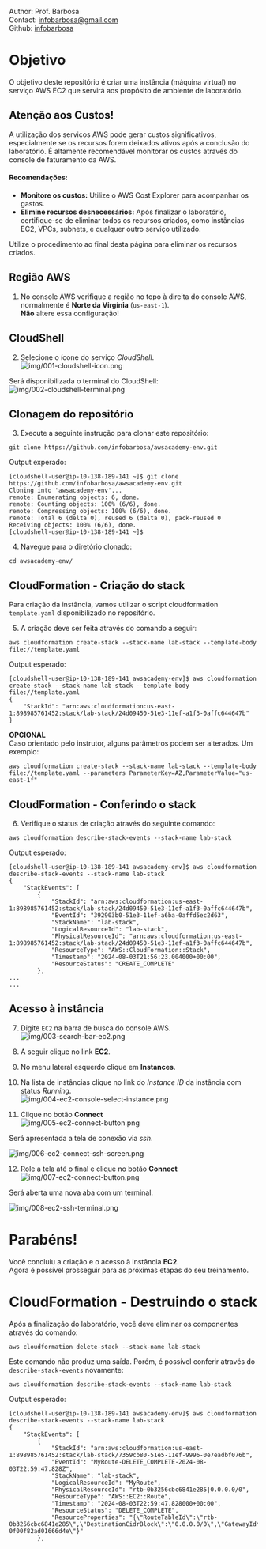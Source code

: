 Author: Prof. Barbosa<br>
Contact: infobarbosa@gmail.com<br>
Github: [infobarbosa](https://github.com/infobarbosa)

# Objetivo

O objetivo deste repositório é criar uma instância (máquina virtual) no serviço AWS EC2 que servirá aos propósito de ambiente de laboratório.

## Atenção aos Custos!

A utilização dos serviços AWS pode gerar custos significativos, especialmente se os recursos forem deixados ativos após a conclusão do laboratório. É altamente recomendável monitorar os custos através do console de faturamento da AWS.

#### Recomendações:
- **Monitore os custos:** Utilize o AWS Cost Explorer para acompanhar os gastos.
- **Elimine recursos desnecessários:** Após finalizar o laboratório, certifique-se de eliminar todos os recursos criados, como instâncias EC2, VPCs, subnets, e qualquer outro serviço utilizado.

Utilize o procedimento ao final desta página para eliminar os recursos criados.


## Região AWS

1. No console AWS verifique a região no topo à direita do console AWS, normalmente é **Norte da Virgínia** (`us-east-1`).<br>
**Não** altere essa configuração!
<div align="left">

</div>

## CloudShell
2. Selecione o ícone do serviço *CloudShell*.<br>
![img/001-cloudshell-icon.png](img/001-cloudshell-icon.png)

Será disponibilizada o terminal do CloudShell:
![img/002-cloudshell-terminal.png](img/002-cloudshell-terminal.png)

## Clonagem do repositório
3. Execute a seguinte instrução para clonar este repositório:
```
git clone https://github.com/infobarbosa/awsacademy-env.git
```

Output experado:
```
[cloudshell-user@ip-10-138-189-141 ~]$ git clone https://github.com/infobarbosa/awsacademy-env.git
Cloning into 'awsacademy-env'...
remote: Enumerating objects: 6, done.
remote: Counting objects: 100% (6/6), done.
remote: Compressing objects: 100% (6/6), done.
remote: Total 6 (delta 0), reused 6 (delta 0), pack-reused 0
Receiving objects: 100% (6/6), done.
[cloudshell-user@ip-10-138-189-141 ~]$ 
```

4. Navegue para o diretório clonado:
```
cd awsacademy-env/
```

## CloudFormation - Criação do stack
Para criação da instância, vamos utilizar o script cloudformation `template.yaml` disponibilizado no repositório.<br>

5. A criação deve ser feita através do comando a seguir:
```
aws cloudformation create-stack --stack-name lab-stack --template-body file://template.yaml
```

Output esperado:
```
[cloudshell-user@ip-10-138-189-141 awsacademy-env]$ aws cloudformation create-stack --stack-name lab-stack --template-body file://template.yaml
{
    "StackId": "arn:aws:cloudformation:us-east-1:898985761452:stack/lab-stack/24d09450-51e3-11ef-a1f3-0affc644647b"
}
```

**OPCIONAL**<br>
Caso orientado pelo instrutor, alguns parâmetros podem ser alterados. Um exemplo:
```
aws cloudformation create-stack --stack-name lab-stack --template-body file://template.yaml --parameters ParameterKey=AZ,ParameterValue="us-east-1f"
```


## CloudFormation - Conferindo o stack

6. Verifique o status de criação através do seguinte comando:
```
aws cloudformation describe-stack-events --stack-name lab-stack
```

Output esperado:
```
[cloudshell-user@ip-10-138-189-141 awsacademy-env]$ aws cloudformation describe-stack-events --stack-name lab-stack  
{
    "StackEvents": [
        {
            "StackId": "arn:aws:cloudformation:us-east-1:898985761452:stack/lab-stack/24d09450-51e3-11ef-a1f3-0affc644647b",
            "EventId": "392903b0-51e3-11ef-a6ba-0affd5ec2d63",
            "StackName": "lab-stack",
            "LogicalResourceId": "lab-stack",
            "PhysicalResourceId": "arn:aws:cloudformation:us-east-1:898985761452:stack/lab-stack/24d09450-51e3-11ef-a1f3-0affc644647b",
            "ResourceType": "AWS::CloudFormation::Stack",
            "Timestamp": "2024-08-03T21:56:23.004000+00:00",
            "ResourceStatus": "CREATE_COMPLETE"
        },
...
...

```

## Acesso à instância
7. Digite `EC2` na barra de busca do console AWS.<br>
![img/003-search-bar-ec2.png](img/003-search-bar-ec2.png)

8. A seguir clique no link **EC2**.
9. No menu lateral esquerdo clique em **Instances**.
10. Na lista de instâncias clique no link do *Instance ID* da instância com status *Running*.<br>
![img/004-ec2-console-select-instance.png](img/004-ec2-console-select-instance.png)
11. Clique no botão **Connect**<br>
![img/005-ec2-connect-button.png](img/005-ec2-connect-button.png)

Será apresentada a tela de conexão via *ssh*.

![img/006-ec2-connect-ssh-screen.png](img/006-ec2-connect-ssh-screen.png)

12. Role a tela até o final e clique no botão **Connect**<br>
![img/007-ec2-connect-button.png](img/007-ec2-connect-button.png)

Será aberta uma nova aba com um terminal.

![img/008-ec2-ssh-terminal.png](img/008-ec2-ssh-terminal.png)

# Parabéns!
Você concluiu a criação e o acesso à instância **EC2**.<br>
Agora é possível prosseguir para as próximas etapas do seu treinamento.


# CloudFormation - Destruindo o stack
Após a finalização do laboratório, você deve eliminar os componentes através do comando:
```
aws cloudformation delete-stack --stack-name lab-stack
```

Este comando não produz uma saída. Porém, é possível conferir através do `describe-stack-events` novamente:
```
aws cloudformation describe-stack-events --stack-name lab-stack 
```

Output esperado:
```
[cloudshell-user@ip-10-138-189-141 awsacademy-env]$ aws cloudformation describe-stack-events --stack-name lab-stack  
{
    "StackEvents": [
        {
            "StackId": "arn:aws:cloudformation:us-east-1:898985761452:stack/lab-stack/7359cb80-51e5-11ef-9996-0e7eadbf076b",
            "EventId": "MyRoute-DELETE_COMPLETE-2024-08-03T22:59:47.828Z",
            "StackName": "lab-stack",
            "LogicalResourceId": "MyRoute",
            "PhysicalResourceId": "rtb-0b3256cbc6841e285|0.0.0.0/0",
            "ResourceType": "AWS::EC2::Route",
            "Timestamp": "2024-08-03T22:59:47.828000+00:00",
            "ResourceStatus": "DELETE_COMPLETE",
            "ResourceProperties": "{\"RouteTableId\":\"rtb-0b3256cbc6841e285\",\"DestinationCidrBlock\":\"0.0.0.0/0\",\"GatewayId\":\"igw-0f00f82ad01666d4e\"}"
        },
```
